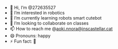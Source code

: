 - 👋 Hi, I’m @272635527
- 👀 I’m interested in robotics
- 🌱 I’m currently learning robots smart cutebot
- 💞️ I’m looking to collaborate on classes
- 📫 How to reach me @aoki.nnora@inscastellar.cat
- 😄 Pronouns: happy
- ⚡ Fun fact: 🤪

<!---
272635527/272635527 is a ✨ special ✨ repository because its `README.md` (this file) appears on your GitHub profile.
You can click the Preview link to take a look at your changes.
--->
